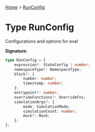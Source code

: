 [Home](../index.md) &gt; [RunConfig](./runconfig.md)

# Type RunConfig

Configurations and options for eval

<b>Signature:</b>

```typescript
type RunConfig = {
    expression?: StateConfig | number;
    namespaceType?: NamespaceType;
    block?: {
        number: number;
        timestamp: number;
    };
    entrypoint?: number;
    overrideFunctions?: OverrideFns;
    simulationArgs?: {
        mode: SimulationMode;
        simulationCount: number;
        mock?: Mock;
    };
};
```
